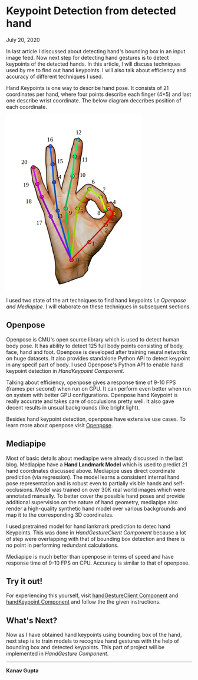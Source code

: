 # Keypoint Detection from detected hand

July 20, 2020

In last article I discussed about detecting hand's bounding box in an input image feed. Now next step for detecting hand gestures is to detect keypoints of the detected hands. In this article, I will discuss techniques used by me to find out hand keypoints. I will also talk about efficiency and accuracy of different techniques I used.

Hand Keypoints is one way to describe hand pose. It consists of 21 coordinates per hand, where four points describe each finger (4\*5) and last one describe wrist coordinate. The below diagram deccribes position of each coordinate.

![21 Keypoint hand model](KeypointModel.png)

I used two state of the art techniques to find hand keypoints *i.e Openpose and Mediapipe*. I will elaborate on these techniques in subsequent sections.


## Openpose

Openpose is CMU's open source library which is used to detect human body pose. It has ability to detect 125 full body points consisting of body, face, hand and foot. Openpose is developed after training neural networks on huge datasets. It also provides standalone Python API to detect keypoint in any specif part of body. I used Openpose's Python API to enable hand keypoint detection in *HandKeypoint Component*.

Talking about efficiency, openpose gives a response time of 9-10 FPS (frames per second) when run on GPU. It can perform even better when run on system with better GPU configurations. Openpose hand Keypoint is really accurate and takes care of occulusions pretty well. It also gave decent results in unsual backgrounds (like bright light).

Besides hand keypoint detection, openpose have extensive use cases. To learn more about openpose visit [Openpose](https://github.com/CMU-Perceptual-Computing-Lab/openpose).

## Mediapipe

Most of basic details about mediapipe were already discussed in the last blog. Mediapipe have a **Hand Landmark Model** which is used to predict 21 hand coordinates discussed above. Mediapipe uses direct coordinate prediction (via regression). The model learns a consistent internal hand pose representation and is robust even to partially visible hands and self-occlusions. Model was trained on over 30K real world images which were annotated manually. To better cover the possible hand poses and provide additional supervision on the nature of hand geometry, mediapipe also render a high-quality synthetic hand model over various backgrounds and map it to the corresponding 3D coordinates.

I used pretrained model for hand lankmark prediction to detec hand Keypoints. This was done in *HandGestureClient Component* because a lot of step were overlapping with that of bounding box detection and there is no point in performing redundant calculations.

Mediapipe is much better than openpose in terms of speed and have response time of 9-10 FPS on CPU. Accuracy is similar to that of openpose.

## Try it out!

For experiencing this yourself, visit [handGestureClient Component](https://github.com/Kanav-7/robocomp-robolab/tree/master/components/detection/test/handGestureClient) and [handKeypoint Component](https://github.com/Kanav-7/robocomp-robolab/tree/master/components/detection/handKeypoint) and follow the the given instructions.

## What's Next?

Now as I have obtained hand keypoints using bounding box of the hand, next step is to train models to recognize hand gestures with the help of bounding box and detected keypoints. This part of project will be implemented in *HandGesture Component*.

***

**Kanav Gupta**
